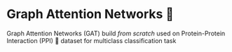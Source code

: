 # Graph Attention Networks 🧬

Graph Attention Networks (GAT) build *from scratch* used on Protein-Protein Interaction (PPI) 🧬 dataset for multiclass classification task
